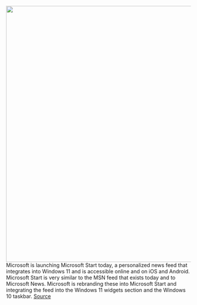 <img src='https://cdn.vox-cdn.com/thumbor/_lIHylMBnmm_z7uNXNzOrhu3XpI=/0x0:2400x1800/1200x800/filters:focal(1008x708:1392x1092)/cdn.vox-cdn.com/uploads/chorus_image/image/69825757/MSFTStart_PC_Mobile_800x600.0.png' width='700px' /><br/>
Microsoft is launching Microsoft Start today, a personalized news feed that integrates into Windows 11 and is accessible online and on iOS and Android. Microsoft Start is very similar to the MSN feed that exists today and to Microsoft News. Microsoft is rebranding these into Microsoft Start and integrating the feed into the Windows 11 widgets section and the Windows 10 taskbar.
<a href='https://www.theverge.com/2021/9/7/22660483/microsoft-start-news-feed-windows-11-features'> Source <a/>